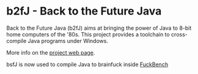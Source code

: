 # b2fJ - Back to the Future Java
Back to the Future Java (b2fJ) aims at bringing the power of Java to 8-bit home computers of the '80s. This project provides a toolchain to cross-compile Java programs under Windows.

More info on the [project web page](https://mzattera.github.io/b2fJ/).

bsfJ is now used to compile Java to brainfuck inside [FuckBench](https://github.com/mzattera/FuckBench) 
